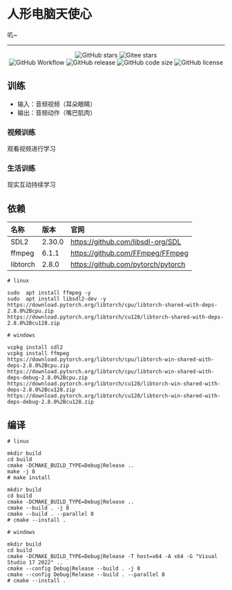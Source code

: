# 人形电脑天使心

叽~

----

<p align="center">
    <img alt="GitHub stars" src="https://img.shields.io/github/stars/acgist/chobits?style=flat-square&label=Github%20stars&color=crimson" />
    <img alt="Gitee  stars" src="https://img.shields.io/badge/dynamic/json?style=flat-square&label=Gitee%20stars&color=crimson&url=https://gitee.com/api/v5/repos/acgist/chobits&query=$.stargazers_count&cacheSeconds=3600" />
    <br />
    <img alt="GitHub Workflow"  src="https://img.shields.io/github/actions/workflow/status/acgist/chobits/build.yml?style=flat-square&branch=master" />
    <img alt="GitHub release"   src="https://img.shields.io/github/v/release/acgist/chobits?style=flat-square&color=orange" />
    <img alt="GitHub code size" src="https://img.shields.io/github/languages/code-size/acgist/chobits?style=flat-square&color=blue" />
    <img alt="GitHub license"   src="https://img.shields.io/github/license/acgist/chobits?style=flat-square&color=blue" />
</p>

## 训练

- 输入：音频视频（耳朵眼睛）
- 输出：音频动作（嘴巴肌肉）

### 视频训练

观看视频进行学习

### 生活训练

现实互动持续学习

## 依赖

|名称|版本|官网|
|:--|:--|:--|
|SDL2|2.30.0|https://github.com/libsdl-org/SDL|
|ffmpeg|6.1.1|https://github.com/FFmpeg/FFmpeg|
|libtorch|2.8.0|https://github.com/pytorch/pytorch|

```
# linux

sudo  apt install ffmpeg -y
sudo  apt install libsdl2-dev -y
https://download.pytorch.org/libtorch/cpu/libtorch-shared-with-deps-2.8.0%2Bcpu.zip
https://download.pytorch.org/libtorch/cu128/libtorch-shared-with-deps-2.8.0%2Bcu128.zip

# windows

vcpkg install sdl2
vcpkg install ffmpeg
https://download.pytorch.org/libtorch/cpu/libtorch-win-shared-with-deps-2.8.0%2Bcpu.zip
https://download.pytorch.org/libtorch/cpu/libtorch-win-shared-with-deps-debug-2.8.0%2Bcpu.zip
https://download.pytorch.org/libtorch/cu128/libtorch-win-shared-with-deps-2.8.0%2Bcu128.zip
https://download.pytorch.org/libtorch/cu128/libtorch-win-shared-with-deps-debug-2.8.0%2Bcu128.zip
```

## 编译

```
# linux

mkdir build
cd build
cmake -DCMAKE_BUILD_TYPE=Debug|Release ..
make -j 8
# make install

mkdir build
cd build
cmake -DCMAKE_BUILD_TYPE=Debug|Release ..
cmake --build . -j 8
cmake --build . --parallel 8
# cmake --install .

# windows

mkdir build
cd build
cmake -DCMAKE_BUILD_TYPE=Debug|Release -T host=x64 -A x64 -G "Visual Studio 17 2022" ..
cmake --config Debug|Release --build . -j 8
cmake --config Debug|Release --build . --parallel 8
# cmake --install .
```
